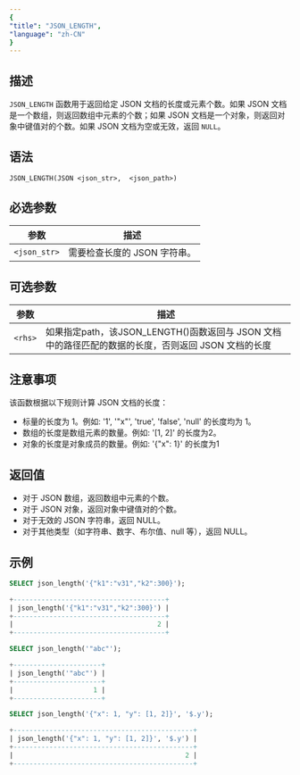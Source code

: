 ```yaml
---
{
"title": "JSON_LENGTH",
"language": "zh-CN"
}
---
```


<!-- 
Licensed to the Apache Software Foundation (ASF) under one
or more contributor license agreements.  See the NOTICE file
distributed with this work for additional information
regarding copyright ownership.  The ASF licenses this file
to you under the Apache License, Version 2.0 (the
"License"); you may not use this file except in compliance
with the License.  You may obtain a copy of the License at

  http://www.apache.org/licenses/LICENSE-2.0

Unless required by applicable law or agreed to in writing,
software distributed under the License is distributed on an
"AS IS" BASIS, WITHOUT WARRANTIES OR CONDITIONS OF ANY
KIND, either express or implied.  See the License for the
specific language governing permissions and limitations
under the License.
-->


## 描述
`JSON_LENGTH` 函数用于返回给定 JSON 文档的长度或元素个数。如果 JSON 文档是一个数组，则返回数组中元素的个数；如果 JSON 文档是一个对象，则返回对象中键值对的个数。如果 JSON 文档为空或无效，返回 `NULL`。

## 语法

`JSON_LENGTH(JSON <json_str>,  <json_path>)`


## 必选参数

| 参数 | 描述 |
|------|------|
| `<json_str>` | 需要检查长度的 JSON 字符串。 |


## 可选参数

| 参数 | 描述 |
|------|------|
| `<rhs>` | 如果指定path，该JSON_LENGTH()函数返回与 JSON 文档中的路径匹配的数据的长度，否则返回 JSON 文档的长度 |

## 注意事项
该函数根据以下规则计算 JSON 文档的长度：
- 标量的长度为 1。例如: '1', '"x"', 'true', 'false', 'null' 的长度均为 1。
- 数组的长度是数组元素的数量。例如: '[1, 2]' 的长度为2。
- 对象的长度是对象成员的数量。例如: '{"x": 1}' 的长度为1

## 返回值
- 对于 JSON 数组，返回数组中元素的个数。
- 对于 JSON 对象，返回对象中键值对的个数。
- 对于无效的 JSON 字符串，返回 NULL。
- 对于其他类型（如字符串、数字、布尔值、null 等），返回 NULL。

## 示例

```sql
SELECT json_length('{"k1":"v31","k2":300}');
```
```sql
+--------------------------------------+
| json_length('{"k1":"v31","k2":300}') |
+--------------------------------------+
|                                    2 |
+--------------------------------------+
```

```sql
SELECT json_length('"abc"');
```

```sql
+----------------------+
| json_length('"abc"') |
+----------------------+
|                    1 |
+----------------------+
```

```sql
SELECT json_length('{"x": 1, "y": [1, 2]}', '$.y');
```

```sql
+---------------------------------------------+
| json_length('{"x": 1, "y": [1, 2]}', '$.y') |
+---------------------------------------------+
|                                           2 |
+---------------------------------------------+

```
